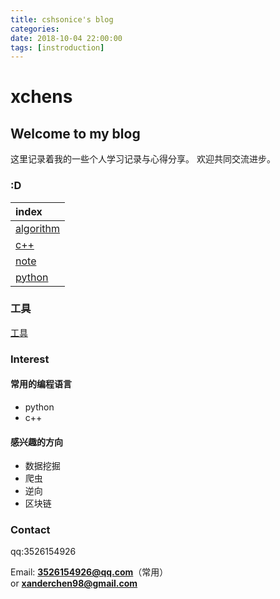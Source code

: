 ```yaml
---
title: cshsonice's blog
categories: 
date: 2018-10-04 22:00:00
tags: [instroduction]
---
```

# xchens

## Welcome to my blog

这里记录着我的一些个人学习记录与心得分享。
欢迎共同交流进步。

### :D

| index              |
|:-------------------|
| [algorithm][1]     |
| [c++][2]           |
| [note][3]          |
| [python][4]        |

### 工具

[工具][5]

### Interest

#### 常用的编程语言

* python
* c++

#### 感兴趣的方向

* 数据挖掘
* 爬虫
* 逆向
* 区块链

### Contact

qq:3526154926

Email: <strong>3526154926@qq.com</strong>（常用）<br> or <strong>xanderchen98@gmail.com</strong>

[1]: post/algorithm/index.md
[2]: post/cpp/index.md
[3]: post/note/index.md
[4]: post/python/index.md
[5]: tools/
